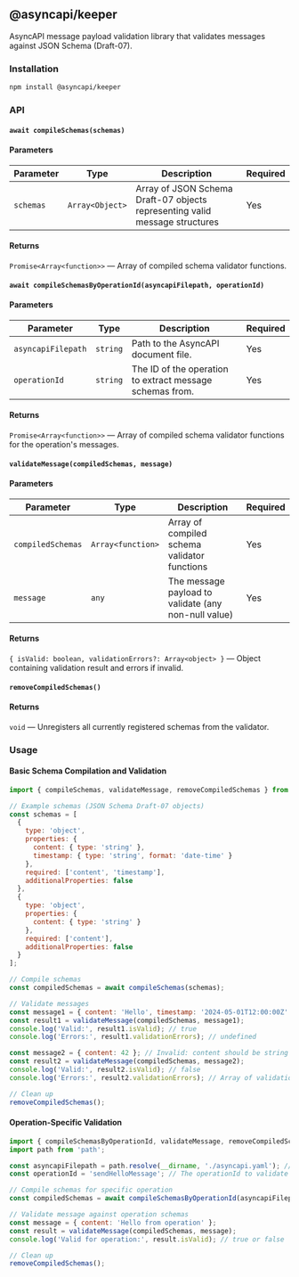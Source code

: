## @asyncapi/keeper

AsyncAPI message payload validation library that validates messages against JSON Schema (Draft-07).

### Installation

```bash
npm install @asyncapi/keeper
```

### API

#### `await compileSchemas(schemas)`

#### Parameters

| Parameter | Type               | Description                                                                 | Required |
|-----------|--------------------|-----------------------------------------------------------------------------|----------|
| `schemas` | `Array<Object>`    | Array of JSON Schema Draft-07 objects representing valid message structures  | Yes      |

#### Returns
`Promise<Array<function>>` — Array of compiled schema validator functions.

#### `await compileSchemasByOperationId(asyncapiFilepath, operationId)`

#### Parameters

| Parameter           | Type         | Description                                                                                 | Required |
|---------------------|--------------|---------------------------------------------------------------------------------------------|----------|
| `asyncapiFilepath`  | `string`     | Path to the AsyncAPI document file.                                                         | Yes      |
| `operationId`       | `string`     | The ID of the operation to extract message schemas from.                                    | Yes      |

#### Returns
`Promise<Array<function>>` — Array of compiled schema validator functions for the operation's messages.

#### `validateMessage(compiledSchemas, message)`

#### Parameters

| Parameter        | Type               | Description                                                                 | Required |
|------------------|--------------------|-----------------------------------------------------------------------------|----------|
| `compiledSchemas`| `Array<function>`  | Array of compiled schema validator functions                                | Yes      |
| `message`        | `any`              | The message payload to validate (any non-null value)                       | Yes      |

#### Returns
`{ isValid: boolean, validationErrors?: Array<object> }` — Object containing validation result and errors if invalid.

#### `removeCompiledSchemas()`

#### Returns
`void` — Unregisters all currently registered schemas from the validator.

### Usage

#### Basic Schema Compilation and Validation

```js 
import { compileSchemas, validateMessage, removeCompiledSchemas } from '@asyncapi/keeper';

// Example schemas (JSON Schema Draft-07 objects)
const schemas = [
  {
    type: 'object',
    properties: {
      content: { type: 'string' },
      timestamp: { type: 'string', format: 'date-time' }
    },
    required: ['content', 'timestamp'],
    additionalProperties: false
  },
  {
    type: 'object',
    properties: {
      content: { type: 'string' }
    },
    required: ['content'],
    additionalProperties: false
  }
];

// Compile schemas
const compiledSchemas = await compileSchemas(schemas);

// Validate messages
const message1 = { content: 'Hello', timestamp: '2024-05-01T12:00:00Z' };
const result1 = validateMessage(compiledSchemas, message1);
console.log('Valid:', result1.isValid); // true
console.log('Errors:', result1.validationErrors); // undefined

const message2 = { content: 42 }; // Invalid: content should be string
const result2 = validateMessage(compiledSchemas, message2);
console.log('Valid:', result2.isValid); // false
console.log('Errors:', result2.validationErrors); // Array of validation errors

// Clean up
removeCompiledSchemas();
```

#### Operation-Specific Validation

```js
import { compileSchemasByOperationId, validateMessage, removeCompiledSchemas } from '@asyncapi/keeper';
import path from 'path';

const asyncapiFilepath = path.resolve(__dirname, './asyncapi.yaml'); // Path to your AsyncAPI document
const operationId = 'sendHelloMessage'; // The operationId to validate against

// Compile schemas for specific operation
const compiledSchemas = await compileSchemasByOperationId(asyncapiFilepath, operationId);

// Validate message against operation schemas
const message = { content: 'Hello from operation' };
const result = validateMessage(compiledSchemas, message);
console.log('Valid for operation:', result.isValid); // true or false

// Clean up
removeCompiledSchemas();
```